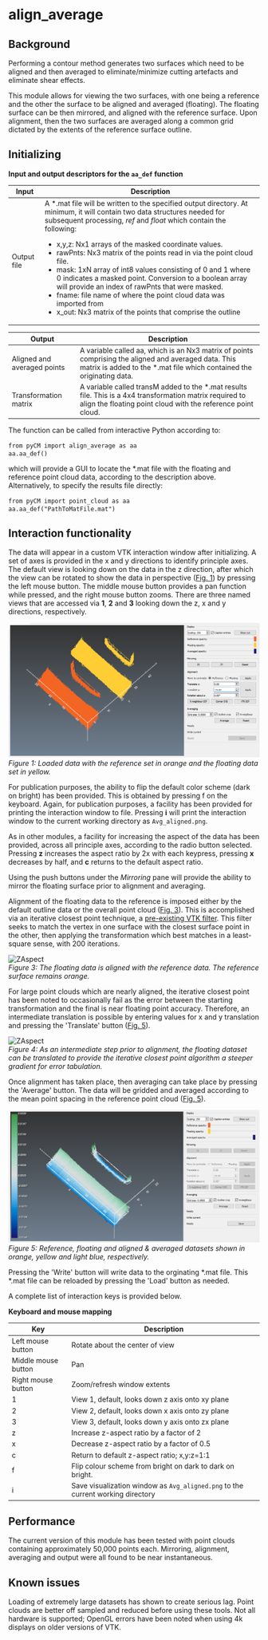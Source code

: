 # align_average

## Background
Performing a contour method generates two surfaces which need to be aligned and then averaged to eliminate/minimize cutting artefacts and eliminate shear effects.

This module allows for viewing the two surfaces, with one being a reference and the other the surface to be aligned and averaged (floating). The floating surface can be then mirrored, and aligned with the reference surface. Upon alignment, then the two surfaces are averaged along a common grid dictated by the extents of the reference surface outline.

## Initializing

**Input and output descriptors for the `aa_def` function**

Input | Description
---  |---
Output file	| A *.mat file will be written to the specified output directory. At minimum, it will contain two data structures needed for subsequent processing, *ref* and *float* which contain the following:<ul><li>x,y,z: Nx1 arrays of the masked coordinate values. </li><li>rawPnts: Nx3 matrix of the points read in via the point cloud file.</li><li>mask: 1xN array of int8 values consisting of 0 and 1 where 0 indicates a masked point. Conversion to a boolean array will provide an index of rawPnts that were masked.</li><li>fname: file name of where the point cloud data was imported from </li><li>x_out: Nx3 matrix of the points that comprise the outline</li></ul> 

Output | Description
---  |---
Aligned and averaged points | A variable called aa, which is an Nx3 matrix of points comprising the aligned and averaged data. This matrix is added to the *.mat file which contained the originating data.
Transformation matrix | A variable called transM added to the *.mat results file. This is a 4x4 transformation matrix required to align the floating point cloud with the reference point cloud.

The function can be called from interactive Python according to:
~~~
from pyCM import align_average as aa
aa.aa_def()
~~~
which will provide a GUI to locate the *.mat file with the floating and reference point cloud data, according to the description above. Alternatively, to specify the results file directly:
~~~
from pyCM import point_cloud as aa
aa.aa_def("PathToMatFile.mat")
~~~


##  Interaction functionality
The data will appear in a custom VTK interaction window after initializing. A set of axes is provided in the x and y directions to identify principle axes. The default view is looking down on the data in the z direction, after which the view can be rotated to show the data in perspective ([Fig. 1](#fig1)) by pressing the left mouse button. The middle mouse button provides a pan function while pressed, and the right mouse button zooms. There are three named views that are accessed via **1**, **2** and **3** looking down the z, x and y directions, respectively. 

<span>![<span>Main Window</span>](images/Avg_loaded.png)</span>  
*<a name="fig1"></a> Figure 1: Loaded data with the reference set in orange and the floating data set in yellow.*

For publication purposes, the ability to flip the default color scheme (dark on bright) has been provided. This is obtained by pressing f on the keyboard. Again, for publication purposes, a facility has been provided for printing the interaction window to file. Pressing **i** will print the interaction window to the current working directory as `Avg_aligned.png`.

As in other modules, a facility for increasing the aspect of the data has been provided, across all principle axes, according to the radio button selected. Pressing **z** increases the aspect ratio by 2x with each keypress, pressing **x** decreases by half, and **c** returns to the default aspect ratio.

Using the push buttons under the *Mirroring* pane will provide the ability to mirror the floating surface prior to alignment and averaging.

Alignment of the floating data to the reference is imposed either by the default outline data or the overall point cloud ([Fig. 3](#fig3)). This is accomplished via an iterative closest point technique, a [pre-existing VTK filter](https://www.vtk.org/doc/nightly/html/classvtkIterativeClosestPointTransform.html#details). This filter seeks to match the vertex in one surface with the closest surface point in the other, then applying the transformation which best matches in a least-square sense, with 200 iterations.

<span>![<span>ZAspect</span>](images/Avg_aligned.png)</span>  
*<a name="fig3"></a> Figure 3: The floating data is aligned with the reference data. The reference surface remains orange.*

For large point clouds which are nearly aligned, the iterative closest point has been noted to occasionally fail as the error between the starting transformation and the final is near floating point accuracy. Therefore, an intermediate translation is possible by entering values for x and y translation and pressing the 'Translate' button ([Fig. 5](#fig5)).

<span>![<span>ZAspect</span>](images/Avg_trans.png)</span>  
*<a name="fig4"></a> Figure 4: As an intermediate step prior to alignment, the floating dataset can be translated to provide the iterative closest point algorithm a steeper gradient for error tabulation.*

Once alignment has taken place, then averaging can take place by pressing the 'Average' button. The data will be gridded and averaged according to the mean point spacing in the reference point cloud ([Fig. 5](#fig5)).

<span>![<span>ZAspect</span>](images/Avg_averaged.png)</span>  
*<a name="fig5"></a> Figure 5: Reference, floating and aligned & averaged datasets shown in orange, yellow and light blue, respectively.*

Pressing the 'Write' button will write data to the orginating *.mat file. This *.mat file can be reloaded by pressing the 'Load' button as needed.

A complete list of interaction keys is provided below. 

**Keyboard and mouse mapping**

Key | Description
---  |---
Left mouse button 	|Rotate about the center of view
Middle mouse button 	|Pan
Right mouse button 	|Zoom/refresh window extents
1 	|View 1, default, looks down z axis onto xy plane
2 	|View 2, default, looks down x axis onto zy plane
3 	|View 3, default, looks down y axis onto zx plane
z 	|Increase z-aspect ratio by a factor of 2
x 	|Decrease z-aspect ratio by a factor of 0.5
c 	|Return to default z-aspect ratio; x,y:z=1:1
f 	|Flip colour scheme from bright on dark to dark on bright.
i 	|Save visualization window as `Avg_aligned.png` to the current working directory

## Performance
The current version of this module has been tested with point clouds containing approximately 50,000 points each. Mirroring, alignment, averaging and output were all found to be near instantaneous.


## Known issues

Loading of extremely large datasets has shown to create serious lag. Point clouds are better off sampled and reduced before using these tools. Not all hardware is supported; OpenGL errors have been noted when using 4k displays on older versions of VTK.